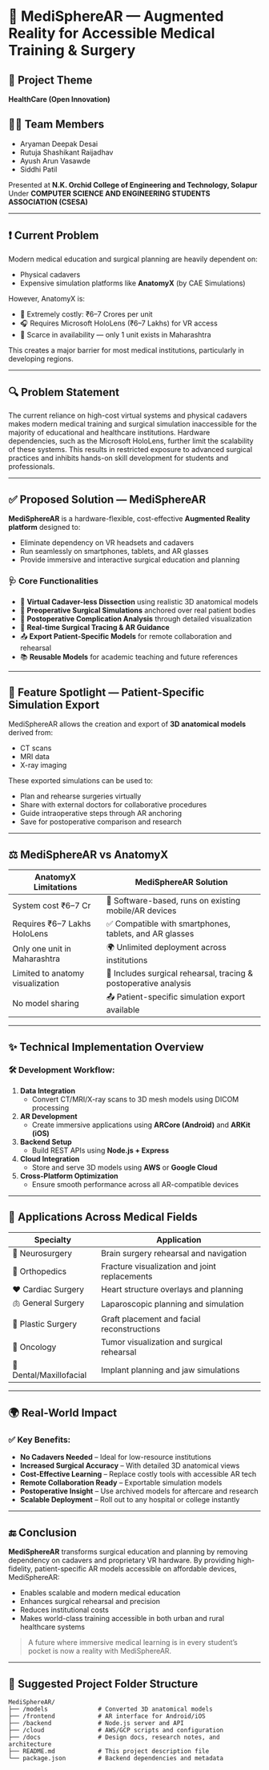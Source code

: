 # 🧠 MediSphereAR — Augmented Reality for Accessible Medical Training & Surgery

## 🏥 Project Theme
**HealthCare (Open Innovation)**

## 👨‍💻 Team Members
- Aryaman Deepak Desai  
- Rutuja Shashikant Raijadhav  
- Ayush Arun Vasawde  
- Siddhi Patil  

Presented at **N.K. Orchid College of Engineering and Technology, Solapur**  
Under **COMPUTER SCIENCE AND ENGINEERING STUDENTS ASSOCIATION (CSESA)**  

---

## ❗ Current Problem

Modern medical education and surgical planning are heavily dependent on:

- Physical cadavers  
- Expensive simulation platforms like **AnatomyX** (by CAE Simulations)

However, AnatomyX is:
- 💸 Extremely costly: ₹6–7 Crores per unit  
- 🎧 Requires Microsoft HoloLens (₹6–7 Lakhs) for VR access  
- 📍 Scarce in availability — only 1 unit exists in Maharashtra  

This creates a major barrier for most medical institutions, particularly in developing regions.

---

## 🔍 Problem Statement

The current reliance on high-cost virtual systems and physical cadavers makes modern medical training and surgical simulation inaccessible for the majority of educational and healthcare institutions. Hardware dependencies, such as the Microsoft HoloLens, further limit the scalability of these systems. This results in restricted exposure to advanced surgical practices and inhibits hands-on skill development for students and professionals.

---

## ✅ Proposed Solution — MediSphereAR

**MediSphereAR** is a hardware-flexible, cost-effective **Augmented Reality platform** designed to:

- Eliminate dependency on VR headsets and cadavers  
- Run seamlessly on smartphones, tablets, and AR glasses  
- Provide immersive and interactive surgical education and planning  

### 🩺 Core Functionalities

- 🧠 **Virtual Cadaver-less Dissection** using realistic 3D anatomical models  
- 🩻 **Preoperative Surgical Simulations** anchored over real patient bodies  
- 🦾 **Postoperative Complication Analysis** through detailed visualization  
- 🧭 **Real-time Surgical Tracing & AR Guidance**  
- 📤 **Export Patient-Specific Models** for remote collaboration and rehearsal  
- 📚 **Reusable Models** for academic teaching and future references  

---

## 🎯 Feature Spotlight — Patient-Specific Simulation Export

MediSphereAR allows the creation and export of **3D anatomical models** derived from:

- CT scans  
- MRI data  
- X-ray imaging  

These exported simulations can be used to:

- Plan and rehearse surgeries virtually  
- Share with external doctors for collaborative procedures  
- Guide intraoperative steps through AR anchoring  
- Save for postoperative comparison and research  

---

## ⚖️ MediSphereAR vs AnatomyX

| AnatomyX Limitations | MediSphereAR Solution |
|----------------------|------------------------|
| System cost ₹6–7 Cr | 💸 Software-based, runs on existing mobile/AR devices |
| Requires ₹6–7 Lakhs HoloLens | ✅ Compatible with smartphones, tablets, and AR glasses |
| Only one unit in Maharashtra | 🌍 Unlimited deployment across institutions |
| Limited to anatomy visualization | 📌 Includes surgical rehearsal, tracing & postoperative analysis |
| No model sharing | 📤 Patient-specific simulation export available |

---

## ✨ Technical Implementation Overview

### 🛠️ Development Workflow:

1. **Data Integration**  
   - Convert CT/MRI/X-ray scans to 3D mesh models using DICOM processing  
2. **AR Development**  
   - Create immersive applications using **ARCore (Android)** and **ARKit (iOS)**  
3. **Backend Setup**  
   - Build REST APIs using **Node.js + Express**  
4. **Cloud Integration**  
   - Store and serve 3D models using **AWS** or **Google Cloud**  
5. **Cross-Platform Optimization**  
   - Ensure smooth performance across all AR-compatible devices  

---

## 📱 Applications Across Medical Fields

| Specialty | Application |
|----------|-------------|
| 🧠 Neurosurgery | Brain surgery rehearsal and navigation |
| 🦴 Orthopedics | Fracture visualization and joint replacements |
| ❤️ Cardiac Surgery | Heart structure overlays and planning |
| 🫁 General Surgery | Laparoscopic planning and simulation |
| 👃 Plastic Surgery | Graft placement and facial reconstructions |
| 🧬 Oncology | Tumor visualization and surgical rehearsal |
| 🦷 Dental/Maxillofacial | Implant planning and jaw simulations |

---

## 🌍 Real-World Impact

### ✅ Key Benefits:

- **No Cadavers Needed** – Ideal for low-resource institutions  
- **Increased Surgical Accuracy** – With detailed 3D anatomical views  
- **Cost-Effective Learning** – Replace costly tools with accessible AR tech  
- **Remote Collaboration Ready** – Exportable simulation models  
- **Postoperative Insight** – Use archived models for aftercare and research  
- **Scalable Deployment** – Roll out to any hospital or college instantly  

---

## 🔚 Conclusion

**MediSphereAR** transforms surgical education and planning by removing dependency on cadavers and proprietary VR hardware. By providing high-fidelity, patient-specific AR models accessible on affordable devices, MediSphereAR:

- Enables scalable and modern medical education  
- Enhances surgical rehearsal and precision  
- Reduces institutional costs  
- Makes world-class training accessible in both urban and rural healthcare systems  

> A future where immersive medical learning is in every student’s pocket is now a reality with MediSphereAR.

---

## 📂 Suggested Project Folder Structure

```plaintext
MediSphereAR/
├── /models              # Converted 3D anatomical models
├── /frontend            # AR interface for Android/iOS
├── /backend             # Node.js server and API
├── /cloud               # AWS/GCP scripts and configuration
├── /docs                # Design docs, research notes, and architecture
├── README.md            # This project description file
└── package.json         # Backend dependencies and metadata
